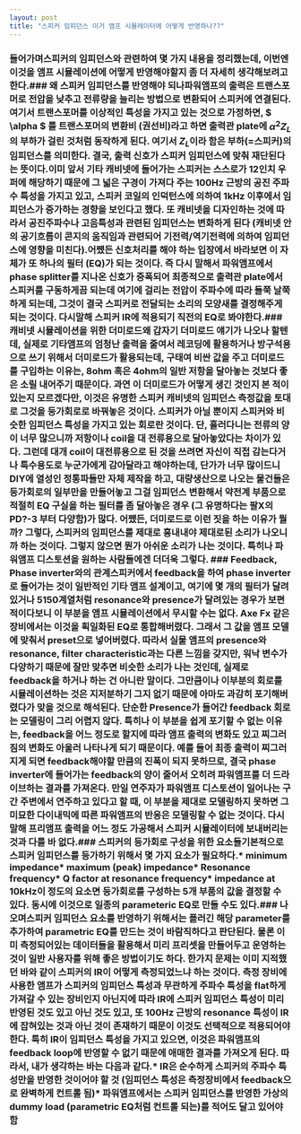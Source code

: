 ```yaml
---
layout: post
title: "스피커 임피던스 이거 앰프 시뮬레이터에 어떻게 반영하나??"
---
```


### 들어가며스피커의 임피던스와 관련하여 몇 가지 내용을 정리했는데, 이번엔 이것을 앰프 시뮬레이션에 어떻게 반영해야할지 좀 더 자세히 생각해보려고 한다.### 왜 스피커 임피던스를 반영해야 되나파워앰프의 출력은 트랜스포머로 전압을 낮추고 전류량을 늘리는 방법으로 변환되어 스피커에 연결된다. 여기서 트랜스포머를 이상적인 특성을 가지고 있는 것으로 가정하면, $ \alpha $ 를 트랜스포머의 변환비 (권선비)라고 하면 출력관 plate에 $\alpha^2 Z_L$ 의 부하가 걸린 것처럼 동작하게 된다. 여기서 $Z_L$이라 함은 부하(=스피커)의 임피던스를 의미한다. 결국, 출력 신호가 스피커 임피던스에 맞춰 재단된다는 뜻이다.이미 앞서 기타 캐비넷에 들어가는 스피커는 스스로가 12인치 우퍼에 해당하기 때문에 그 넓은 구경이 가져다 주는 100Hz 근방의 공진 주파수 특성을 가지고 있고, 스피커 코일의 인덕턴스에 의하여 1kHz 이후에서 임피던스가 증가하는 경향을 보인다고 했다. 또 캐비넷을 디자인하는 것에 따라서 공진주파수나 고음특성과 관련된 임피던스는 변화하게 된다 (캐비넷 안의 공기흐름이 콘지의 움직임과 관련되어 기전력/역기전력에 의하여 임피던스에 영향을 미친다).어쨌든 신호처리를 해야 하는 입장에서 바라보면 이 자체가 또 하나의 필터 (EQ)가 되는 것이다. 즉 다시 말해서 파워앰프에서 phase splitter를 지나온 신호가 증폭되어 최종적으로 출력관 plate에서 스피커를 구동하게끔 되는데 여기에 걸리는 전압이 주파수에 따라 들쭉 날쭉 하게 되는데, 그것이 결국 스피커로 전달되는 소리의 모양새를 결정해주게 되는 것이다. 다시말해 스피커 IR에 적용되기 직전의 EQ로 봐야한다.### 캐비넷 시뮬레이션을 위한 더미로드왜 갑자기 더미로드 얘기가 나오나 할텐데, 실제로 기타앰프의 엄청난 출력을 줄여서 레코딩에 활용하거나 방구석용으로 쓰기 위해서 더미로드가 활용되는데, 구태여 비싼 값을 주고 더미로드를 구입하는 이유는, 8ohm 혹은 4ohm의 일반 저항을 달아놓는 것보다 좋은 소릴 내어주기 때문이다. 과연 이 더미로드가 어떻게 생긴 것인지 본 적이 있는지 모르겠다만, 이것은 유명한 스피커 캐비넷의 임피던스 측정값을 토대로 그것을 등가회로로 바꿔놓은 것이다. 스피커가 아닐 뿐이지 스피커와 비슷한 임피던스 특성을 가지고 있는 회로란 것이다. 단, 흘러다니는 전류의 양이 너무 많으니까 저항이나 coil을 대 전류용으로 달아놓았다는 차이가 있다. 그런데 대개 coil이 대전류용으로 된 것을 쓰려면 자신이 직접 감는다거나 특수용도로 누군가에게 감아달라고 해야하는데, 단가가 너무 많이드니 DIY에 열성인 정통파들만 자체 제작을 하고, 대량생산으로 나오는 물건들은 등가회로의 일부만을 만들어놓고 그걸 임피던스 변환해서 약전계 부품으로 적절히 EQ 구실을 하는 필터를 좀 달아놓은 경우 (그 유명하다는 팔X의 PD?-3 부터 다양함)가 많다. 어쨌든, 더미로드로 이런 짓을 하는 이유가 뭘까? 그렇다, 스피커의 임피던스를 제대로 흉내내야 제대로된 소리가 나오니까 하는 것이다. 그렇지 않으면 뭔가 아쉬운 소리가 나는 것이다. 특히나 파워앰프 디스토션을 원하는 사람들에겐 더더욱 그렇다. ### Feedback, Phase inverter와의 관계스피커에서 feedback을 하여 phase inverter로 들어가는 것이 일반적인 기타 앰프 설계이고, 여기에 몇 개의 필터가 달려있거나 5150계열처럼 resonance와 presence가 달려있는 경우가 보편적이다보니 이 부분을 앰프 시뮬레이션에서 무시할 수는 없다. Axe Fx 같은 장비에서는 이것을 획일화된 EQ로 통합해버렸다. 그래서 그 값을 앰프 모델에 맞춰서 preset으로 넣어버렸다. 따라서 실물 앰프의 presence와 resonance, filter characteristic과는 다른 느낌을 갖지만, 워낙 변수가 다양하기 때문에 잘만 맞추면 비슷한 소리가 나는 것인데, 실제로 feedback을 하거나 하는 건 아니란 말이다. 그만큼이나 이부분의 회로를 시뮬레이션하는 것은 지저분하기 그지 없기 때문에 아마도 과감히 포기해버렸다가 맞을 것으로 해석된다. 단순한 Presence가 들어간 feedback 회로는 모델링이 그리 어렵지 않다. 특히나 이 부분을 쉽게 포기할 수 없는 이유는, feedback을 어느 정도로 할지에 따라 앰프 출력의 변화도 있고 찌그러짐의 변화도 아울러 나타나게 되기 때문이다. 예를 들어 최종 출력이 찌그러지게 되면 feedback해야할 만큼의 진폭이 되지 못하므로, 결국 phase inverter에 들어가는 feedback의 양이 줄어서 오히려 파워앰프를 더 드라이브하는 결과를 가져온다. 만일 연주자가 파워앰프 디스토션이 일어나는 구간 주변에서 연주하고 있다고 할 때, 이 부분을 제대로 모델링하지 못하면 그 미묘한 다이내믹에 따른 파워앰프의 반응은 모델링할 수 없는 것이다. 다시 말해 프리앰프 출력을 어느 정도 가공해서 스피커 시뮬레이터에 보내버리는 것과 다를 바 없다.### 스피커의 등가회로 구성을 위한 요소들기본적으로 스피커 임피던스를 등가하기 위해서 몇 가지 요소가 필요하다.* minimum impedance* maximum (peak) impedance* Resonance frequency* Q factor at resonance frequency* impedance at 10kHz이 정도의 요소면 등가회로를 구성하는 5개 부품의 값을 결정할 수 있다. 동시에 이것으로 일종의 parameteric EQ로 만들 수도 있다.### 나오며스피커 임피던스 요소를 반영하기 위해서는 플러긴 해당 parameter를 추가하여 parametric EQ를 만드는 것이 바람직하다고 판단된다. 물론 이미 측정되어있는 데이터들을 활용해서 미리 프리셋을 만들어두고 운영하는 것이 일반 사용자를 위해 좋은 방법이기도 하다. 한가지 문제는 이미 지적했던 바와 같이 스피커의 IR이 어떻게 측정되었느냐 하는 것이다. 측정 장비에 사용한 앰프가 스피커의 임피던스 특성과 무관하게 주파수 특성을 flat하게 가져갈 수 있는 장비인지 아닌지에 따라 IR에 스피커 임피던스 특성이 미리 반영된 것도 있고 아닌 것도 있고, 또 100Hz 근방의 resonance 특성이 IR에 잡혀있는 것과 아닌 것이 존재하기 때문이 이것도 선택적으로 적용되어야 한다. 특히 IR이 임피던스 특성을 가지고 있으면, 이것은 파워앰프의 feedback loop에 반영할 수 없기 때문에 애매한 결과를 가져오게 된다. 따라서, 내가 생각하는 바는 다음과 같다.* IR은 순수하게 스피커의 주파수 특성만을 반영한 것이어야 할 것 (임피던스 특성은 측정장비에서 feedback으로 완벽하게 컨트롤 됨)* 파워앰프에서는 스피커 임피던스를 반영한 가상의 dummy load (parametric EQ처럼 컨트롤 되는)를 적어도 달고 있어야 함

